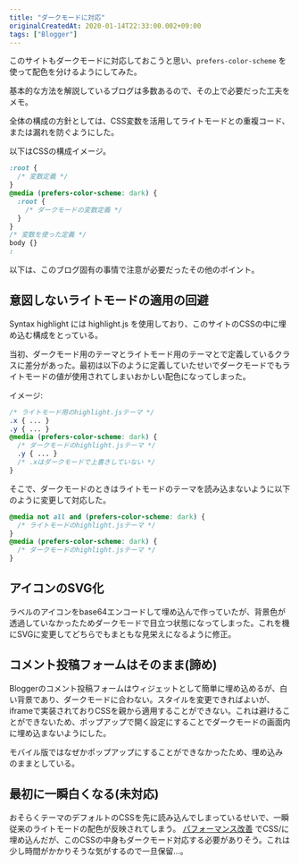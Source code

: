 ```yaml
---
title: "ダークモードに対応"
originalCreatedAt: 2020-01-14T22:33:00.002+09:00
tags: ["Blogger"]
---
```

このサイトもダークモードに対応しておこうと思い、`prefers-color-scheme` を使って配色を分けるようにしてみた。

基本的な方法を解説しているブログは多数あるので、その上で必要だった工夫をメモ。

全体の構成の方針としては、CSS変数を活用してライトモードとの重複コード、または漏れを防ぐようにした。

以下はCSSの構成イメージ。
<!--more-->

```css
:root {
  /* 変数定義 */
}
@media (prefers-color-scheme: dark) {
  :root {
    /* ダークモードの変数定義 */
  }
}
/* 変数を使った定義 */
body {}
:
```

以下は、このブログ固有の事情で注意が必要だったその他のポイント。

## 意図しないライトモードの適用の回避

Syntax highlight には highlight.js を使用しており、このサイトのCSSの中に埋め込む構成をとっている。

当初、ダークモード用のテーマとライトモード用のテーマとで定義しているクラスに差分があった。最初は以下のように定義していたせいでダークモードでもライトモードの値が使用されてしまいおかしい配色になってしまった。

イメージ:

```css
/* ライトモード用のhighlight.jsテーマ */
.x { ... }
.y { ... }
@media (prefers-color-scheme: dark) {
  /* ダークモードのhighlight.jsテーマ */
  .y { ... }
  /* .xはダークモードで上書きしていない */
}
```

そこで、ダークモードのときはライトモードのテーマを読み込まないように以下のように変更して対応した。

```css
@media not all and (prefers-color-scheme: dark) {
  /* ライトモードのhighlight.jsテーマ */
}
@media (prefers-color-scheme: dark) {
  /* ダークモードのhighlight.jsテーマ */
}
```

## アイコンのSVG化

ラベルのアイコンをbase64エンコードして埋め込んで作っていたが、背景色が透過していなかったためダークモードで目立つ状態になってしまった。これを機にSVGに変更してどちらでもまともな見栄えになるように修正。

## コメント投稿フォームはそのまま(諦め)

Bloggerのコメント投稿フォームはウィジェットとして簡単に埋め込めるが、白い背景であり、ダークモードに合わない。スタイルを変更できればよいが、iframeで実装されておりCSSを親から適用することができない。これは避けることができないため、ポップアップで開く設定にすることでダークモードの画面内に埋め込まないようにした。

モバイル版ではなぜかポップアップにすることができなかったため、埋め込みのままとしている。

## 最初に一瞬白くなる(未対応)

おそらくテーマのデフォルトのCSSを先に読み込んでしまっているせいで、一瞬従来のライトモードの配色が反映されてしまう。 [パフォーマンス改善](/ja/post/2020/01/blogger-accessibility-performance.html) でCSS/に埋め込んだが、このCSSの中身もダークモード対応する必要がありそう。これは少し時間がかかりそうな気がするので一旦保留…。
